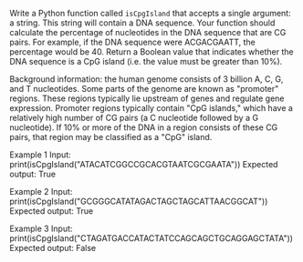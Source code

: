 Write a Python function called `isCpgIsland` that accepts a single argument: a string. This string will contain a DNA sequence. Your function should calculate the percentage of nucleotides in the DNA sequence that are CG pairs. For example, if the DNA sequence were ACGACGAATT, the percentage would be 40. Return a Boolean value that indicates whether the DNA sequence is a CpG island (i.e. the value must be greater than 10%).

Background information: the human genome consists of 3 billion A, C, G, and T nucleotides. Some parts of the genome are known as "promoter" regions. These regions typically lie upstream of genes and regulate gene expression. Promoter regions typically contain "CpG islands," which have a relatively high number of CG pairs (a C nucleotide followed by a G nucleotide). If 10% or more of the DNA in a region consists of these CG pairs, that region may be classified as a "CpG" island.


Example 1
Input: print(isCpgIsland("ATACATCGGCCGCACGTAATCGCGAATA"))
Expected output: True

Example 2
Input: print(isCpgIsland("GCGGGCATATAGACTAGCTAGCATTAACGGCAT"))
Expected output: True

Example 3
Input: print(isCpgIsland("CTAGATGACCATACTATCCAGCAGCTGCAGGAGCTATA"))
Expected output: False
